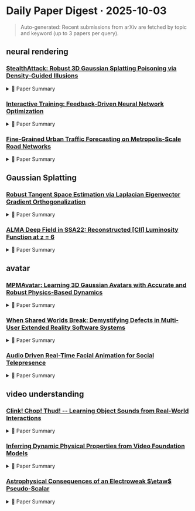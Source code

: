 # Daily Paper Digest · 2025-10-03
> Auto-generated: Recent submissions from arXiv are fetched by topic and keyword (up to 3 papers per query).

## neural rendering

### [StealthAttack: Robust 3D Gaussian Splatting Poisoning via Density-Guided Illusions](http://arxiv.org/pdf/2510.02314v1)


<!--break-out-of-list-->
<details markdown="1">
<summary>📄 Paper Summary </summary>

### 1. Task / Problem
- Multi-view Attack in 3D Generative Systems

### 2. Motivation & Gaps
- Existing methods struggle with embedding illusory objects while maintaining scene consistency and fidelity in multi-view scenarios.

- **Related work challenges:**
  - IPA-NeRF: Limited applicability to explicit 3D scene representations like 3DGS.
  - Poison-Splat: Focuses on computational cost attacks rather than visible illusion embedding.
  - IPA-NeRF: Pioneered poisoning attacks against NeRF by inserting crafted samples at specific viewing angles.
  - Poison-Splat: Targeted 3DGS efficiency by generating samples that increase memory consumption.
  - Geometry Cloak: Prevents unauthorized 3D reconstruction from copyrighted images.
  - 3D Gaussian Splatting (3DGS): Ensuring illusion visibility on the target view while minimizing perception on innocent views.
  - IPA-NeRF: Accelerated training and rendering
  - Naive 3DGS: Low performance in embedding illusory objects
  - IPA-Splat: Maintaining high fidelity in innocent views
  - IPA-NeRF: Ineffective in preserving quality across multiple viewpoints.
  - Density-Guided Point Cloud Poisoning: Requires optimal bandwidth for effective density estimation.
  - Noise Scheduling Strategies: Balancing initial noise strength and decay strategies for optimal attack effectiveness.
  - N/A: N/A
  - N/A: N/A
  - N/A: N/A
  - IPA-NeRF (Nerfacto): Poor convergence on complex scenes
  - IPA-NeRF (Instant-NGP): Produces heavily distorted illusory objects
  - IPA-Splat: Limited effectiveness in high view overlap environments

### 3. Core Idea
- Our method demonstrates superior robustness and computational efficiency in generating illusory objects for backdoor attacks.

### 4. Method
- **Pipeline**: Evaluate density-guided attacks across multiple viewpoints while preserving innocent view quality.
- **Architecture / Loss / Training**: Utilizes KDE bandwidth and noise scheduling to optimize attack performance.
- **Complexity / Resources**: Reduces GPU memory usage by 41% and Gaussian points by 88%.

### 5. Experiments
- **Datasets & Metrics**: COCO 2017 dataset for illusory objects; evaluated on Mip-NeRF 360 dataset.
- **Baselines**: 3D Gaussian Splatting, IPA-NeRF, IPA-NeRF (Instant-NGP), IPA-NeRF (Nerfacto), IPA-NeRF with Instant-NGP, IPA-NeRF with Nerfacto, IPA-Splat, N/A, Naive 3DGS, NeRF, Poison-Splat
- **Main Results**: Our method achieves success rates ranging from 64% to 83% across different threshold combinations, significantly outperforming existing approaches.
- **Ablations**: Combining direct replacement, density-guided poisoning, and multi-view consistency disruption achieves superior illusion embedding.
- **Limitations / Stress Tests**: Struggles with scenes having highly overlapping views or complex camera trajectories.

### 6. Takeaways
- **Pros**: First work addressing data poisoning attacks on 3D Gaussian Splatting., Identifies and analyzes the robustness of 3DGS against prior poisoning techniques., Proposes a novel density-guided poisoning method with adaptive noise scheduling.
- **Cons**: Requires careful optimization and understanding of the victim model., Potential for high computational resource usage., Limited to specific types of attacks and scenarios.
- **Future Work**: Explore further enhancements in poisoning attack strategies., Investigate the application of the method in other 3D representation techniques., Develop more robust defenses against such poisoning attacks.

</details>

### [Interactive Training: Feedback-Driven Neural Network Optimization](http://arxiv.org/pdf/2510.02297v1)


<!--break-out-of-list-->
<details markdown="1">
<summary>📄 Paper Summary </summary>

### 1. Task / Problem
- Neural network training optimization

### 2. Motivation & Gaps
- The paper presents a framework that allows for real-time interventions in neural network training, enabling both humans and AI agents to adjust training parameters dynamically.

- **Related work challenges:**
  - Bergstra and Bengio, 2012: Static training paradigms do not allow for real-time adjustments.
  - Takase et al., 2023: Unstable loss dynamics and underperformance on specific tasks require human intervention.
  - Zhang et al., 2022: Prematurely terminating training jobs leads to inefficiencies and wasted computational resources.
  - Traditional static training methods: Lack of adaptability to changing training dynamics.
  - Existing training frameworks: Limited interactivity and real-time feedback mechanisms.
  - Human-in-the-Loop Machine Learning: Existing methods often rely on predefined schedules or specific forms of input rather than real-time intervention.
  - Automated ML and Adaptive Optimization: Traditional methods for hyperparameter tuning do not incorporate real-time feedback from training dynamics.
  - Population-Based Training (PBT): PBT learns an automatic dynamic schedule of hyperparameters but does not allow real-time human intervention.
  - AutoML methods: Traditional AutoML methods automate hyperparameter tuning but treat training as a black-box process.
  - AI agents in training: Current AI agents serve as advisory tools and do not directly modify training processes.
  - Transformers: State-of-the-art natural language processing: N/A
  - Learning an adaptive learning rate schedule: N/A
  - Opt: Open pre-trained transformer language models: N/A

### 3. Core Idea
- Interactive Training reimagines neural network training as an interactive, feedback-driven process, allowing for dynamic control of training strategies.

### 4. Method
- **Pipeline**: The framework integrates real-time monitoring and intervention capabilities for both human and AI agents during training.
- **Architecture / Loss / Training**: The architecture includes a learning rate scheduler that can be adjusted by human experts or an AI agent to stabilize training.
- **Complexity / Resources**: The method requires a setup that includes a dashboard for monitoring training dynamics and an AI agent capable of processing training logs.

### 5. Experiments
- **Datasets & Metrics**: The experiments utilized a large synthetic dataset and real user interaction data collected from the NeuralOS model.
- **Baselines**: Fixed learning rate schedule, Interactive training with human intervention, N/A, Static baseline with fixed learning rate, Traditional static optimization methods, Traditional static training paradigms
- **Main Results**: Interactive Training shows improved accuracy, reduced sensitivity to initial hyperparameters, and real-time adaptation to evolving application needs.
- **Ablations**: The study included comparisons of different learning rate schedules and the impact of human versus AI interventions.
- **Limitations / Stress Tests**: The paper discusses limitations related to reproducibility and the expertise required for effective interventions.

### 6. Takeaways
- **Pros**: Enables real-time adjustments to training parameters., Improves training stability and adaptability., Facilitates both human and AI-driven interventions.
- **Cons**: Requires a control server setup., May introduce complexity in training workflows.
- **Future Work**: Further development of automated AI agents for training., Exploration of fully interactive training paradigms., Integration of dynamic loss function adjustments.

</details>

### [Fine-Grained Urban Traffic Forecasting on Metropolis-Scale Road Networks](http://arxiv.org/pdf/2510.02278v1)


<!--break-out-of-list-->
<details markdown="1">
<summary>📄 Paper Summary </summary>

### 1. Task / Problem
- Traffic Forecasting

### 2. Motivation & Gaps
- The proposed datasets contain important road attributes that strongly affect traffic speed and volume, which are necessary for precise traffic forecasting.

- **Related work challenges:**
  - Existing traffic forecasting benchmarks: Limited number of locations with available measurements and lack of graph structure based on road connectivity.
  - Current datasets: Fail to capture complex urban traffic due to sensors being mostly located on intercity highways.
  - Attention-based Spatial-Temporal Graph Convolutional Networks (ASTGCN): Complex implementation and computational overhead.
  - Graph WaveNet (GWN): Difficulty in learning latent spatial structure and long-range temporal dependencies.
  - Adaptive Graph Convolutional Recurrent Network (AGCRN): Decoupling model performance from predefined graph structures.
  - Previous Traffic Forecasting Datasets: Heuristic edge construction based on travel distance rather than actual road connectivity.
  - Existing Neural Spatiotemporal Models: Inability to handle large and complex datasets effectively.
  - Torch Spatiotemporal (Cini & Marisca, 2022): Limited models can be trained on large datasets due to high resource demands.
  - LargeST (Liu et al., 2023): Existing models require long training times and are not scalable.
  - DCRNN: Exhibits significantly longer training times and fails to complete within a 250 hours time limit for larger lookback windows.
  - STGCN: Scalability issues complicate its application in real-world systems.
  - GWN: Long training times as lookback window increases.
  - Graph neural network for traffic forecasting: A survey: Lack of comprehensive evaluation metrics for GNNs in traffic forecasting.
  - Dynamic spatial-temporal aware graph neural network for traffic flow forecasting: Difficulty in capturing dynamic changes in traffic patterns.
  - Diffusion convolutional recurrent neural network: Data-driven traffic forecasting: Challenges in integrating temporal dependencies effectively.
  - city-traffic-M: Higher density and branching structure compared to city-traffic-L.
  - city-traffic-L: Scalability issues due to larger size and complex urban structure.
  - Previous datasets: Do not include important road attributes affecting traffic forecasting.

### 3. Core Idea
- Utilizing learnable node embeddings and additional temporal features for improved traffic forecasting.

### 4. Method
- **Pipeline**: Use of learnable node embeddings for road segments along with static and temporal features.
- **Architecture / Loss / Training**: Trained using the AdamW optimizer with a fixed learning rate of 0.0003 for 5 epochs.
- **Complexity / Resources**: Experiments conducted on a single NVIDIA A100 GPU with 80GB of VRAM.

### 5. Experiments
- **Datasets & Metrics**: Datasets include various road attributes and traffic metrics.
- **Baselines**: Attention-based Spatial-Temporal Graph Convolutional Networks (ASTGCN), DCRNN, Diffusion Convolutional Recurrent Neural Network (DCRNN), GNN-Mean, GNN-TrfAttn, GRUGCN, GWN, Global mean/median, Graph WaveNet (GWN), METR-LA, N/A, Node-wise mean/median, Other deep learning models like LSTMs and CNNs, PEMS-BAY, Previous 1 day/week ago, Previous strategy, STGCN, Spatiotemporal Graph Convolutional Network (STGCN), Traditional time series forecasting methods, linear model, naive baselines
- **Main Results**: Traffic volume and speed vary significantly based on road features such as speed limits and conditions.
- **Ablations**: Ablation studies indicate the importance of spatial-temporal features in improving forecasting accuracy.
- **Limitations / Stress Tests**: Models exceeding memory limits reported OOM.

### 6. Takeaways
- **Pros**: Datasets provide rich road features and fine-grained data about traffic volume and speed., Proposed approach achieves better scalability., Demonstrates stronger forecasting performance.
- **Cons**: Existing models struggle to scale to larger datasets., Current datasets do not capture complex urban traffic patterns., Limited availability of realistic benchmarks.
- **Future Work**: Encourage further advancements in traffic forecasting., Support progress in urban computing and smart city development., Explore additional modeling insights for improved forecasting.

</details>

## Gaussian Splatting

### [Robust Tangent Space Estimation via Laplacian Eigenvector Gradient Orthogonalization](http://arxiv.org/pdf/2510.02308v1)


<!--break-out-of-list-->
<details markdown="1">
<summary>📄 Paper Summary </summary>

### 1. Task / Problem
- Tangent space estimation and embedding of noisy data

### 2. Motivation & Gaps
- The paper addresses the challenges in estimating tangent spaces and embeddings of noisy data, particularly focusing on the limitations of existing methods like LPCA.

- **Related work challenges:**
  - Local Principal Component Analysis (LPCA): Struggles with noise and requires prior knowledge of geometric and noise characteristics.
  - Adaptive neighborhood size selection: Hindered by unknown geometric quantities, making it a challenging problem.
  - LPCA: LPCA is not robust to noise, resulting in poor tangent space estimates.
  - Previous methods for tangent space estimation: Struggled with noise and spurious edges in nearest neighbor graphs.
  - Graph Laplacian approaches: Convergence issues when applied to noisy data.
  - Eigenvector gradient methods: High gradients in noise directions affecting accuracy.
  - Previous methods for tangent space estimation: Often fail to account for the complexities introduced by varying geometries and eigenfunction behaviors.
  - Davis-Kahan theorem: Ensuring that low-frequency eigengaps do not vanish too quickly to maintain robustness against noise.
  - LPCA: Highly sensitive to noise, leading to inaccurate tangent space estimates.
  - LEGO: Requires robust performance across varying noise levels and hyperparameters.
  - LPCA: Sensitivity to noise and inability to accurately recover local intrinsic geometry.
  - LEGO: Requires effective noise handling to produce interpretable embeddings.
  - N/A: N/A
  - N/A: N/A
  - N/A: N/A
  - N/A: N/A

### 3. Core Idea
- The introduction of a tear-enabled alignment framework to produce injective embeddings of data lying on closed manifolds.

### 4. Method
- **Pipeline**: Data dimensionality reduction followed by tangent space estimation using LPCA and LEGO, leading to a torn 2D embedding.
- **Architecture / Loss / Training**: N/A
- **Complexity / Resources**: Computational constraints necessitated dimensionality reduction before tangent space estimation.

### 5. Experiments
- **Datasets & Metrics**: Noisy datasets generated by adding uniformly distributed noise to clean images, evaluated using explained variance ratios.
- **Baselines**: LEGO, LPCA, Local PCA (LPCA), Local Principal Component Analysis (LPCA), N/A, Other tangent space estimation methods, Previous eigenfunction-based approaches, Principal Component Analysis (PCA), Standard tangent space estimation methods
- **Main Results**: LEGO effectively captures the underlying 2D structure, concentrating functional variance in the first two directions, while LPCA distributes variance across multiple dimensions.
- **Ablations**: Noise ablation studies confirmed that LPCA estimates degrade rapidly with noise, while LEGO remains stable.
- **Limitations / Stress Tests**: The method's performance may degrade in cases of very high curvature or when the eigenvalues are not well-separated.

### 6. Takeaways
- **Pros**: LEGO provides more robust tangent space estimates in noisy environments., Utilizes global structure of data for improved local estimation., Theoretical justifications support the effectiveness of the method.
- **Cons**: Requires understanding of graph Laplacian eigenvectors.
- **Future Work**: Explore further applications in manifold learning and boundary detection., Investigate adaptive methods for neighborhood size selection., Enhance the algorithm for even higher dimensional data.

</details>

### [ALMA Deep Field in SSA22: Reconstructed [CII] Luminosity Function at z = 6](http://arxiv.org/pdf/2510.02303v1)


<!--break-out-of-list-->
<details markdown="1">
<summary>📄 Paper Summary </summary>

### 1. Task / Problem
- Examine completeness and contamination for ADF22 data and discuss non-detection explanations.

### 2. Motivation & Gaps
- The study aims to understand the detection of [Cii] line emitters in high-redshift galaxies and the challenges faced in confirming these detections.

- **Related work challenges:**
  - Previous studies on high-z line-emitting sources: False detections due to spurious sources and underestimation of contamination rates.
  - Lyman-break method for high-redshift galaxies: Biases due to dust obscuration and stellar mass.
  - Hollenbach and McKee 1989: Understanding the enhancement of [Cii] line emission in star-forming regions.
  - Matsuda et al. 2015: Constraining the [Cii] LF with blind and serendipitous detections.
  - Hayatsu et al. 2017: Searching for faint emission-line sources in ALMA data.
  - N/A: N/A
  - Hayatsu et al. (2017): Detection reliability and contamination rate evaluation.
  - Carilli and Walter (2013): Conversion of flux to luminosity.
  - Williams, de Geus, and Blitz (1994): Clump finding in data.
  - Williams, de Geus, and Blitz 1994: Detection reliability and contamination in source identification
  - Hatsukade et al. 2016: Approximating detection functions with error functions
  - Kohandel et al. 2019: Correlation between [Cii] luminosity and FWHM
  - Díaz-Santos et al. 2013: N/A
  - Hemmati et al. 2017: Estimation correction to effective volume and sample number
  - Swinbank et al. 2012: N/A
  - Hayatsu et al. 2019: N/A
  - Capak et al. 2015: N/A
  - Aravena et al. 2016: Assumption of contamination rate affecting real [Cii] emitters
  - N/A: N/A
  - Hemmati et al. (2017): N/A
  - De Looze et al. (2014): N/A
  - Farra et al. (2013): N/A
  - N/A: False detection of high-SN ratio is unavoidable due to existing clump-like structures.
  - N/A: N/A

### 3. Core Idea
- The reconstruction method for line LF can be applied to other blind line surveys using ALMA deep field datacubes.

### 4. Method
- **Pipeline**: Detection of sources using clumpfind and correction for contamination and completeness.
- **Architecture / Loss / Training**: N/A
- **Complexity / Resources**: Utilized 100 blank mock-mosaic datasets for analysis.

### 5. Experiments
- **Datasets & Metrics**: ALMA data from various cycles including Cycle-2 and Cycle-5.
- **Baselines**: ALMA Cycle 2 data, Mock data generated by the replacing process, Mock observational data, N/A, Original data, Previous source-finding methods
- **Main Results**: Confirmed that previously detected emitters/candidates are classified as unreliable.
- **Ablations**: Comparison of clump-finding results between TDM and FDM correlator datacubes.
- **Limitations / Stress Tests**: Correction for number count is required up to one order of magnitude at a luminosity range of ≥5×10^8 L⊙.

### 6. Takeaways
- **Pros**: Improved understanding of false detection rates in high-redshift surveys., Method can be applied to future blind line surveys., Confirmed the need for correction in luminosity count estimates.
- **Cons**: Dependence on mock datasets may limit generalizability., Potential biases in previous detection methods., Technical challenges in data collection and analysis.
- **Future Work**: Further refinement of the luminosity function estimation method., Exploration of additional line emissions beyond [Cii]., Investigation of other high-redshift galaxy formation mechanisms.

</details>

## avatar

### [MPMAvatar: Learning 3D Gaussian Avatars with Accurate and Robust Physics-Based Dynamics](http://arxiv.org/pdf/2510.01619v1)


<!--break-out-of-list-->
<details markdown="1">
<summary>📄 Paper Summary </summary>

### 1. Task / Problem
- Dynamic human avatar reconstruction from multi-view videos

### 2. Motivation & Gaps
- The method enables physically accurate dynamic human avatar reconstruction, supporting applications in virtual reality, digital fashion, and entertainment.

- **Related work challenges:**
  - PhysAvatar: Fails when animation inputs have a small degree of self-penetration, causing simulation failures.
  - Existing methods using piecewise linear transformations: Limited in accurately capturing complex deformations and tend to overfit to motions observed during training.
  - Xiang et al.: Relies on a time-consuming manual parameter search to approximate reasonable cloth behavior.
  - C-IPC: Fails to resolve collisions for noisy colliders during Continuous Collision Detection.
  - Learning-based simulation methods: Limited generalizability beyond training dynamics and cannot guarantee physically plausible deformations.
  - DiffAvatar: Omitted appearance modeling and tailored for scan-based asset preparation rather than dynamic avatar reconstruction.
  - Material Point Method (MPM): MPM is primarily used for general object dynamics and lacks effective garment-body collision handling.
  - Existing physics-based avatar models: They do not adequately model the anisotropic properties of garments.
  - PhysAvatar [78]: Existing methods assume ideal conditions for mesh tracking, limiting their applicability in real-world scenarios.
  - PhysAvatar [78]: Fails when driving body mesh colliders have self-penetrations.
  - N/A: N/A
  - PhysAvatar: Achieving accurate garment dynamics and high rendering quality.
  - PhysAvatar [78]: Struggles with accurate garment dynamics and rendering quality.
  - Gaussian Garments [55]: Fails to produce physically accurate deformations.
  - MMLPHuman [74]: Exhibits unnatural surface artifacts or discontinuities under challenging poses.
  - Gaussian Garments [55]: Struggles to capture physical laws under settings where physical parameters must be estimated from only one second of motion, leading to high geometric error.
  - MMLPHuman [74]: Lacks explicit surface modeling and physical understanding, producing unrealistic surface artifacts or broken geometry when encountering unseen poses.
  - Finite-Difference Optimization: Scalability with increasing number of parameters.
  - Relighting-aware extensions for Gaussian avatars: Current framework does not support relightable rendering.
  - Generative priors for inpainting unobserved regions: Rendering quality may degrade for previously occluded or unseen parts.

### 3. Core Idea
- The use of an anisotropic constitutive model to accurately simulate garment behavior with directionally varying stiffness.

### 4. Method
- **Pipeline**: The pipeline optimizes appearance in visible regions from multi-view training frames.
- **Architecture / Loss / Training**: The model applies QR decomposition and reparameterizes the energy as a function of the upper-triangular matrix R.
- **Complexity / Resources**: The finite-difference optimization scales linearly with the number of parameters, which may increase computational cost for fine-grained parameterizations.

### 5. Experiments
- **Datasets & Metrics**: Experiments were conducted on the ActorsHQ [14] dataset, measuring geometry and appearance fidelity, as well as physical plausibility metrics.
- **Baselines**: ARAH [65], C-IPC, Existing MPM collision handling algorithms, GS-Avatar [12], Gaussian Garments [55], MMLPHuman [74], N/A, PhysAvatar, PhysAvatar [78], TA V A [32], XPBD
- **Main Results**: The method achieves state-of-the-art performance in appearance and physical dynamics modeling.
- **Ablations**: Ablation studies validate the importance of key components such as the constitutive model and physical parameter learning.
- **Limitations / Stress Tests**: The method has limitations in scalability, relighting, and occlusion-aware generalization.

### 6. Takeaways
- **Pros**: Supports physically realistic and robust animations for loose garments., Achieves high-quality rendering using 3D Gaussian Splatting., Demonstrates zero-shot generalizability to novel scene interactions.
- **Cons**: Requires significant computational resources., May not generalize well to all types of garment dynamics., Complexity in tuning physical parameters for different materials.
- **Future Work**: Explore further applications of zero-shot generalization., Enhance the robustness of the simulation under more complex scenarios., Investigate additional garment types and their dynamics.

</details>

### [When Shared Worlds Break: Demystifying Defects in Multi-User Extended Reality Software Systems](http://arxiv.org/pdf/2510.01182v1)


<!--break-out-of-list-->
<details markdown="1">
<summary>📄 Paper Summary </summary>

### 1. Task / Problem
- Empirical analysis of bug reports in multi-user XR systems

### 2. Motivation & Gaps
- The study aims to understand the unique challenges and bugs in multi-user XR systems, which differ from traditional software due to real-time synchronization and immersive interactions.

- **Related work challenges:**
  - Research on software bugs in various domains: Significant gap in understanding bugs specifically arising from multi-user interactions in XR environments.
  - Bug reporting across diverse platforms: Fragmented nature complicates aggregation of knowledge and identification of common patterns.
  - Existing studies on distributed systems: Do not account for the unique complexities of multi-user XR environments.
  - Technical literature on XR: Lacks comprehensive taxonomies for multi-user XR bugs.
  - Previous studies on XR systems: Lack of comprehensive analysis on multi-user bug symptoms and their implications.
  - Developer Forums and User Communities: Insufficient quality of user reviews for symptom analysis
  - Previous studies on software bugs: Traditional software bugs are often tolerable, unlike XR bugs that break immersion.
  - Existing QA methodologies: Holistic QA approaches may be more effective than targeting individual symptoms.
  - Hubs-Foundation/hubs issue #5586: Orphaned state of objects when both creator and owner leave the session.
  - Hubs-Foundation/hubs issue #1000: Implicit ownership leading to invisibility of objects for new users.
  - Hubs-Foundation/hubs issue #4892: Pinned objects disappearing when their creator leaves.
  - Configuration Sensitivity: Many bugs are resolved through configuration adjustments rather than code changes, indicating high sensitivity to deployment configurations.
  - Layered Complexity: Bugs often have multiple contributing root causes, requiring a comprehensive understanding of the entire system stack.
  - Implicit Assumptions: Assumptions valid in single-user contexts often fail in multi-user scenarios, leading to bugs.
  - Traditional software analysis techniques: Fail to capture the unique characteristics of multi-user XR bugs.
  - Current debugging tools: Ill-equipped to handle the distributed, real-time nature of multi-user XR applications.
  - Existing testing frameworks: Lack comprehensive support for multi-user scenarios.
  - Rodriguez and Wang [70]: Analyzed trends and challenges in VR software projects.
  - Adams et al. [45]: Revealed privacy and security threats in VR applications.
  - Xanthidou et al. [77]: Identified major challenges in VR collaboration.
  - N/A: N/A
  - N/A: N/A

### 3. Core Idea
- The paper develops comprehensive taxonomies categorizing symptoms, root causes, and consequences of XR defects based on an analysis of 2,649 real-world bug reports.

### 4. Method
- **Pipeline**: Empirical analysis of bug reports to identify and categorize defects in multi-user XR systems.
- **Architecture / Loss / Training**: N/A
- **Complexity / Resources**: The study utilized a hierarchical taxonomy and various analytical methods including frequency analysis and cross-tabulation.

### 5. Experiments
- **Datasets & Metrics**: Analysis of 2,649 real-world bug reports from various XR platforms.
- **Baselines**: Current testing frameworks, Existing debugging tools, Hubs-Foundation/hubs, Multi-user XR systems, N/A, Single-user XR application bug analysis, Single-user XR applications, Single-user XR bug reports, Single-user XR systems, Traditional distributed systems studies, Traditional multi-user applications, Traditional online collaboration tools, Traditional software analysis techniques, Traditional software bug analysis, Traditional software bug analysis methods, Unity SDK, Unreal Engine
- **Main Results**: Over 34% of defects cause severe disruptions like crashes and interaction breakdowns, with synchronization inconsistencies and performance issues being prominent.
- **Ablations**: N/A
- **Limitations / Stress Tests**: Findings may not fully reflect emerging technologies or practices due to the rapidly evolving XR landscape.

### 6. Takeaways
- **Pros**: Provides actionable recommendations for developers and platform vendors., Develops a comprehensive taxonomy for multi-user XR bugs., Highlights unique challenges in multi-user XR systems.
- **Cons**: Limited understanding of multi-user XR bugs compared to other domains., Fragmented bug reporting complicates knowledge aggregation., Potential privacy and health implications remain concerning.
- **Future Work**: Further research on automated quality assurance tools for multi-user XR., Exploration of specialized testing and debugging approaches., Investigation into user experience impacts of multi-user XR bugs.

</details>

### [Audio Driven Real-Time Facial Animation for Social Telepresence](http://arxiv.org/pdf/2510.01176v1)


<!--break-out-of-list-->
<details markdown="1">
<summary>📄 Paper Summary </summary>

### 1. Task / Problem
- Facial Animation Generation

### 2. Motivation & Gaps
- Existing methods for facial animation often produce spatiotemporally inconsistent results, leading to unnatural avatars.

- **Related work challenges:**
  - Fan et al. 2022; Richard et al. 2021; Xing et al. 2023: Existing methods lack sufficient detail for conveying subtle facial cues essential in social interactions.
  - Li et al. 2024b; Ng et al. 2024: Primarily operate in an offline manner requiring entire audio sequences as input rather than processing audio streams in real-time.
  - GSTalker: Limited generalization to multiple identities due to training on personalized data.
  - GaussianTalker: Real-time rendering achieved, but audio-based deformations computed offline.
  - EmoTalk3D: High fidelity achieved but remains computationally expensive and lacks real-time performance.
  - Universal Relightable Prior Model [Li et al. 2024a]: Existing models may not effectively handle real-time performance and the integration of gaze direction.
  - Diffusion models for facial expression generation: Inherent slowness in generating realistic and expressive motions.
  - Graph-based gaze synthesis: Ensuring plausible transitions and consistency in gaze movements.
  - Audio encoders for real-time applications: Maintaining causality in audio processing without future information.
  - GaussianTalker: Generates high-fidelity 3D face animation but is not designed for real-time applications.
  - TalkingGaussian: Focuses on person-specific 3D deformation and rendering, lacking universality.
  - GaussianTalker [Cho et al. 2024]: Generates high-fidelity 3D face animation but learns person-specific deformations.
  - TalkingGaussian [Li et al. 2024b]: Similar to GaussianTalker, it focuses on person-specific rendering.
  - DiffPoseTalk [Sun et al. 2024]: Employs style conditioned diffusion models but does not operate in real-time.
  - wav2vec 1.0: Non-causal encoding limitations
  - wav2vec 2.0: Maintaining accuracy while achieving real-time performance
  - N/A: N/A
  - FaceFormer: High latency and unsuitability for real-time applications.
  - CodeTalker: High computational overhead and autoregressive nature.
  - AniPortrait: Blurry and distorted artifacts in generated images.
  - Wav2vec 1.0: Employs causal convolutional neural networks which may limit the quality of audio processing.
  - Wav2vec 2.0: Utilizes non-causal CNN layers, which can disrupt causality in audio processing.
  - HuBERT: Relies on non-causal CNN layers and includes an offline clustering step, which may not ensure full causality.
  - N/A: N/A

### 3. Core Idea
- The proposed method generates natural, high-fidelity avatars with accurately synchronized lip movements by utilizing a novel online transformer architecture and gaze synthesis techniques.

### 4. Method
- **Pipeline**: The method involves capturing audio and gaze data, processing it through a transformer architecture, and synthesizing facial animations based on the processed data.
- **Architecture / Loss / Training**: The architecture employs a self-attention mechanism with a windowed mask to maintain temporal coherence and reduce boundary issues.
- **Complexity / Resources**: distributed data-parallel (DDP) using two A100 GPUs; distillation training and emotion-conditioning training are done with a single A100 GPU

### 5. Experiments
- **Datasets & Metrics**: Out of 265 capture subjects, 237 for training and 28 for testing; data segmented into sequences of frame length 100 (in 30FPS)
- **Baselines**: AniPortrait, Audio2Photoreal, Audio2Photoreal [Ng et al. 2024], Audio2Photoreal-Face, CodeTalker, DiffPoseTalk, DiffPoseTalk [Sun et al. 2024], EmoTalk3D, Existing diffusion models, Existing offline state-of-the-art methods, FaceFormer, GSTalker, GaussianTalker, HuBERT, N/A, TalkShow, TalkShow [Yi et al. 2023], TalkShow-Face, Traditional regression models for facial expression generation, Wav2vec 1.0, Wav2vec 2.0, wav2vec 1.0, wav2vec 2.0
- **Main Results**: Participants evaluated facial expressions for naturalness and synchronization with audio, collecting 240 responses per set.
- **Ablations**: Ablation studies were conducted to evaluate the impact of different components of the model on performance.
- **Limitations / Stress Tests**: Out of 28 test subjects, two were excluded for excessive frame drops and less than 70 segments can be used for freeform speech; two were excluded for less than 30 segments for sentence reading.

### 6. Takeaways
- **Pros**: High fidelity and universal 3D facial avatars., Real-time performance suitable for social interactions., Versatile framework for multimodal applications.
- **Cons**: Challenges in maintaining photorealism under all conditions., Dependency on audio quality for accurate expression generation., Potential computational limitations in diverse scenarios.
- **Future Work**: Exploration of additional multimodal inputs., Enhancements in real-time performance and fidelity., Broader applications in various social telepresence scenarios.

</details>

## video understanding

### [Clink! Chop! Thud! -- Learning Object Sounds from Real-World Interactions](http://arxiv.org/pdf/2510.02313v1)


<!--break-out-of-list-->
<details markdown="1">
<summary>📄 Paper Summary </summary>

### 1. Task / Problem
- sounding object detection

### 2. Motivation & Gaps
- The paper addresses the challenge of aligning audio and visual modalities for sound source localization.

- **Related work challenges:**
  - Existing multimodal techniques: Struggle to differentiate subtle sound impacts caused by different materials.
  - Current learning methods: Rely on global features that take the whole scene as input, which is inefficient for localized object interactions.
  - Multimodal object-centric representation learning: Often trained on synthetic or laboratory-collected data, limiting scalability to real-world interactions.
  - Slot Attention Models: Compressing image features into slot vectors for object segmentation.
  - Multimodal Datasets: Data is often generated synthetically or collected in controlled lab environments.
  - Audiovisual Localization: Requires precise boundary predictions which may not align with the task of identifying involved objects.
  - Previous object-centric learning methods: Directly applying object segmentation masks to input visual data may not yield optimal results.
  - SoundingActions: Learning from global representations rather than object-aware approaches.
  - DenseA V: Localization of both sounds and speech in audiovisual segmentation.
  - SLA VC: Using a popular localization framework that may not be optimized for sounding object detection.
  - SoundingActions: Achieving better performance on the task by integrating object-aware training.
  - ImageBind: Marginally better performance than chance, indicating the need for improved alignment of modalities.
  - LanguageBind: Similar to ImageBind, it shows the necessity of localized approaches for better performance.
  - N/A: N/A
  - Learning object permanence from video: N/A
  - Understanding human hands in contact at internet scale: N/A
  - Semantic object prediction and spatial sound super-resolution with binaural sounds: N/A
  - N/A: N/A

### 3. Core Idea
- Extract ground truth object masks using visual embeddings that correspond to sounds.

### 4. Method
- **Pipeline**: The method involves a multi-modal approach that integrates audio and visual embeddings for improved localization.
- **Architecture / Loss / Training**: The architecture employs a slot attention model for visual encoding and uses contrastive learning for training.
- **Complexity / Resources**: The model complexity is managed by using pretrained encoders and a common embedding space.

### 5. Experiments
- **Datasets & Metrics**: Epic Kitchens, Ego4D
- **Baselines**: Audiovisual Localization Models, DenseA V, Existing multimodal action understanding tasks, ImageBind, LanguageBind, N/A, SLA VC, SSLAlign, Slot Attention Models, SoundingActions
- **Main Results**: Additional qualitative results for sounding object detection.
- **Ablations**: Ablation studies indicate the importance of cross-modal alignment in enhancing performance.
- **Limitations / Stress Tests**: Limitations include potential biases in the datasets and challenges in real-world application.

### 6. Takeaways
- **Pros**: Achieves state of the art performance on new tasks., Scalable to large datasets with diverse object interactions., Incorporates an object-aware approach to enhance learning.
- **Cons**: Requires significant computational resources., Limited by the quality of the training data., May not generalize well to unseen object interactions.
- **Future Work**: Explore additional modalities for richer context., Investigate real-time applications in interactive systems., Enhance the model's ability to generalize across different environments.

</details>

### [Inferring Dynamic Physical Properties from Video Foundation Models](http://arxiv.org/pdf/2510.02311v1)


<!--break-out-of-list-->
<details markdown="1">
<summary>📄 Paper Summary </summary>

### 1. Task / Problem
- Comparative analysis of elasticity in video frames

### 2. Motivation & Gaps
- The study aims to analyze and compare the elasticity characteristics of different objects as observed in video frames.

- **Related work challenges:**
  - Wu et al., 2015; Ding et al., 2021; Jatavallabhula et al., 2021: Early methods rely on simulation supervision and handcrafted heuristics.
  - Voleti et al., 2022; Lu et al., 2023: Unsupervised learning captures latent dynamics but lacks interpretability in terms of concrete physical quantities.
  - Kawabe et al., 2014; Paulun et al., 2015: Later works infer attributes from task-specific visual cues, which may not generalize well.
  - Bordes et al., 2018: Proposes broad benchmarks but does not address quantitative physical property estimation.
  - Tung et al., 2025: Focuses on qualitative assessments rather than quantitative evaluations.
  - Bear et al., 2021: Similar limitations in addressing quantitative physical understanding.
  - Classical computer vision techniques: Limited accuracy in estimating physical properties due to reliance on heuristics.
  - Video generative models: Need for effective feature extraction and representation learning for physical property estimation.
  - Multimodal large language models (MLLMs): Integrating visual and textual prompts for accurate predictions.
  - DynamiCrafter (Xing et al., 2024): Generalizing from synthetic datasets to real-world scenarios.
  - V-JEPA-2 (Assran et al., 2025): Effective feature extraction from video data.
  - Shtedritski et al. (2023): Mitigating the sim-to-real gap in model training.
  - Video Generative Model: Struggles with generalization to real-world data for friction due to reliance on visual references.
  - Video Self-Supervised Model: Similar struggles with friction estimation and performance degradation on real-world data.
  - Multimodal Large Language Models (MLLMs): Performance drops significantly on synthetic splits, indicating a reliance on semantic rather than visual cues.
  - Learning to poke by poking: Experiential learning of intuitive physics: Models fall short of the oracle, particularly in absolute value prediction.
  - V-jepa: Latent video prediction for visual representation learning: Generative and self-supervised models have similar performance but need improvement in physical reasoning.
  - Physion: Evaluating physical prediction from vision in humans and machines: MLLMs perform worse overall but improve with more informative prompting.
  - Sam 2: Segment anything in images and videos: N/A
  - Grounding dino 1.5: Advance the 'edge' of open-set object detection: N/A
  - Grounded sam: Assembling open-world models for diverse visual tasks: N/A
  - N/A: N/A
  - N/A: N/A
  - Previous methods of estimating restitution coefficients: Inaccurate identification of key points in the object's trajectory can lead to incorrect restitution estimates.
  - Previous studies on elasticity analysis: Limited accuracy in estimating restitution coefficients from visual data.
  - Comparative analysis of elasticity in materials: Difficulty in determining which material exhibits higher elasticity based solely on visual input.
  - Previous studies on material elasticity: Lack of quantitative analysis methods for elasticity comparison.
  - Previous studies on elasticity analysis: Limited interpretability and stability in few-shot examples.
  - DynamiCrafter: Reducing the sim2real gap
  - V-JEPA-2: N/A
  - Qwen2.5VL-max: Limitation of resources
  - GPT-4o: Limitation of resources
  - Gemini-2.5-pro: Limitation of resources

### 3. Core Idea
- Using red circles to improve the performance of models in sim2real tasks.

### 4. Method
- **Pipeline**: Analysis of video frames to assess elasticity characteristics.
- **Architecture / Loss / Training**: MLP networks are trained with L1 loss for absolute value prediction and binary cross-entropy loss for relative value prediction.
- **Complexity / Resources**: Random subset of 100 samples used due to resource limitations.

### 5. Experiments
- **Datasets & Metrics**: Videos showcasing different objects with varying elasticity properties.
- **Baselines**: Baseline, Baseline model for elasticity comparison, Baseline model for elasticity estimation, Classical estimation methods, Few-Shot Examples, Frame Index Provided, GPT-4o, GPT-4o (Hurst et al., 2024), Gemini 2.5 Pro (Comanici et al., 2025), Gemini-2.5-pro, Generative models, Heuristic-based approaches, Multi-modal large language models (MLLMs), N/A, Oracle Estimation Teaching, Oracle Estimator, Oracle estimation teaching model, Oracle-guided analysis, Previous elasticity analysis methods, Previous estimation methods, Qwen2.5-VL-Max (Hui et al., 2024), Qwen2.5VL-max, Self-supervised models, Video Generative Model, Video Self-Supervised Model, With Red circle, Without red circle
- **Main Results**: Performance improved from 0.47 to 0.84 on real test split test-3.
- **Ablations**: Ablation study conducted using DynamiCrafter for elasticity property.
- **Limitations / Stress Tests**: Challenges in accurately estimating coefficients due to visual ambiguities in frame analysis.

### 6. Takeaways
- **Pros**: Introduces a novel dataset for evaluating dynamic physical properties., Demonstrates the effectiveness of prompting strategies for MLLMs., Shows that video foundation models can infer physical properties with reasonable accuracy.
- **Cons**: MLLMs currently underperform compared to other models., The approach may not generalize well to all physical properties., Dependence on visual cues may limit inference capabilities.
- **Future Work**: Explore more robust prompting strategies for MLLMs., Investigate generalization to a wider range of physical properties., Enhance the dataset with more diverse real-world scenarios.

</details>

### [Astrophysical Consequences of an Electroweak $\etaw$ Pseudo-Scalar](http://arxiv.org/pdf/2510.02310v1)


<!--break-out-of-list-->
<details markdown="1">
<summary>📄 Paper Summary </summary>

### 1. Task / Problem
- Investigate the astrophysical implications of the ηw boson and its potential as a dark matter candidate.

### 2. Motivation & Gaps
- The paper discusses the astrophysical constraints on the ultra-light pseudo-scalar ηw and its implications for dark matter.

- **Related work challenges:**
  - Ref. [1]: The theoretical arguments supporting the presence of ηw within the Standard Model need further examination.
  - Ref. [2]: Current astrophysical bounds related to stellar emission of new light particles may constrain the basic properties of ηw.
  - Ref. [6]: The identification of ηw with an atomic state does not conform with the expected mass scaling.
  - Dvali et al. (2025): The need for new physics beyond the Standard Model to account for dark matter.
  - CAST experiment (2017): Constraints on axion-photon coupling affecting the viability of ηw as a dark matter candidate.
  - N/A: N/A

### 3. Core Idea
- The ηw boson can emerge in the Standard Model due to non-perturbative electroweak interactions, but its properties are constrained by astrophysical observations.

### 4. Method
- **Pipeline**: Theoretical analysis of the coupling of ηw to photons and electrons, and estimation of bounds based on astrophysical observations.
- **Architecture / Loss / Training**: N/A
- **Complexity / Resources**: N/A

### 5. Experiments
- **Datasets & Metrics**: Astrophysical data from Supernova 1987A and the CAST experiment.
- **Baselines**: Astrophysical bounds from stellar emissions, N/A, Previous bounds on axion-photon coupling, Standard Model predictions, Standard Model predictions for dark matter candidates
- **Main Results**: The strongest bound on the decay constant of ηw is fηw ≳1000TeV, which is significantly higher than previous expectations.
- **Ablations**: N/A
- **Limitations / Stress Tests**: The non-perturbative nature of ηw dynamics may defy naive expectations for its properties.

### 6. Takeaways
- **Pros**: Potentially significant implications for understanding electroweak interactions., Challenges existing predictions and motivates further theoretical investigations., Explores the relationship between ηw and astrophysical phenomena.
- **Cons**: The status of ηw as a firm prediction of the Standard Model is not well-established., Identifying ηw with atomic states does not conform with expected mass scaling., Current astrophysical bounds may limit the viability of ηw as a dark matter candidate.
- **Future Work**: Further theoretical and phenomenological investigations of ηw are warranted., Exploration of the implications of ηw for dark matter and dark energy., Assessment of the impact of astrophysical constraints on the properties of ηw.

</details>
